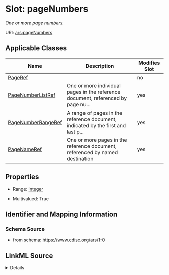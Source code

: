 # Slot: pageNumbers


_One or more page numbers._



URI: [ars:pageNumbers](https://www.cdisc.org/ars/1-0/pageNumbers)



<!-- no inheritance hierarchy -->




## Applicable Classes

| Name | Description | Modifies Slot |
| --- | --- | --- |
[PageRef](PageRef.md) |  |  no  |
[PageNumberListRef](PageNumberListRef.md) | One or more individual pages in the reference document, referenced by page nu... |  yes  |
[PageNumberRangeRef](PageNumberRangeRef.md) | A range of pages in the reference document, indicated by the first and last p... |  yes  |
[PageNameRef](PageNameRef.md) | One or more pages in the reference document, referenced by named destination |  yes  |







## Properties

* Range: [Integer](Integer.md)

* Multivalued: True





## Identifier and Mapping Information







### Schema Source


* from schema: https://www.cdisc.org/ars/1-0




## LinkML Source

<details>
```yaml
name: pageNumbers
description: One or more page numbers.
from_schema: https://www.cdisc.org/ars/1-0
rank: 1000
multivalued: true
alias: pageNumbers
domain_of:
- PageRef
range: integer

```
</details>